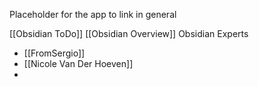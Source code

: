 Placeholder for the app to link in general

[[Obsidian ToDo]]
[[Obsidian Overview]]
Obsidian Experts
- [[FromSergio]]
- [[Nicole Van Der Hoeven]]
- 